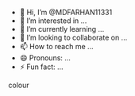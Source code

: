 - 👋 Hi, I’m @MDFARHAN11331
- 👀 I’m interested in ...
- 🌱 I’m currently learning ...
- 💞️ I’m looking to collaborate on ...
- 📫 How to reach me ...
- 😄 Pronouns: ...
- ⚡ Fun fact: ...

<!---
MDFARHAN11331/MDFARHAN11331 is a ✨ special ✨ repository because its `README.md` (this file) appears on your GitHub profile.
You can click the Preview link to take a look at your changes.
--->colour
